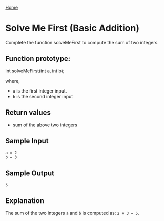 [Home](../../..)

# Solve Me First (Basic Addition)

Complete the function solveMeFirst to compute the sum of two integers.

## Function prototype:

int solveMeFirst(int a, int b);

where,

- `a` is the first integer input.
- `b` is the second integer input

## Return values

- sum of the above two integers

## Sample Input

```
a = 2
b = 3
```

## Sample Output

```
5
```

## Explanation

The sum of the two integers `a` and `b` is computed as: `2 + 3 = 5`.
